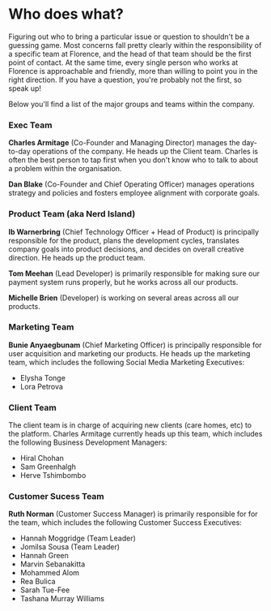 # Who does what?

Figuring out who to bring a particular issue or question to shouldn't be a guessing game. Most concerns fall pretty clearly within the responsibility of a specific team at Florence, and the head of that team should be the first point of contact. At the same time, every single person who works at Florence is approachable and friendly, more than willing to point you in the right direction. If you have a question, you're probably not the first, so speak up!

Below you'll find a list of the major groups and teams within the company.

### Exec Team

**Charles Armitage** (Co-Founder and Managing Director) manages the day-to-day operations of the company. He heads up the Client team. Charles is often the best person to tap first when you don't know who to talk to about a problem within the organisation.

**Dan Blake** (Co-Founder and Chief Operating Officer) manages operations strategy and policies and fosters employee alignment with corporate goals.

### Product Team (aka Nerd Island)

**Ib Warnerbring** (Chief Technology Officer + Head of Product) is principally responsible for the product, plans the development cycles, translates company goals into product decisions, and decides on overall creative direction. He heads up the product team.

**Tom Meehan** (Lead Developer) is primarily responsible for making sure our payment system runs properly, but he works across all our products.

**Michelle Brien** (Developer) is working on several areas across all our products.

### Marketing Team

**Bunie Anyaegbunam** (Chief Marketing Officer) is principally responsible for user acquisition and marketing our products. He heads up the marketing team, which includes the following Social Media Marketing Executives:

* Elysha Tonge
* Lora Petrova

### Client Team

The client team is in charge of acquiring new clients (care homes, etc) to the platform. Charles Armitage currently heads up this team, which includes the following Business Development Managers:

* Hiral Chohan
* Sam Greenhalgh
* Herve Tshimbombo

### Customer Sucess Team

**Ruth Norman** (Customer Success Manager) is primarily responsible for for the team, which includes the following Customer Success Executives:

* Hannah Moggridge (Team Leader)
* Jomilsa Sousa (Team Leader)
* Hannah Green
* Marvin Sebanakitta
* Mohammed Alom
* Rea Bulica
* Sarah Tue-Fee
* Tashana Murray Williams
